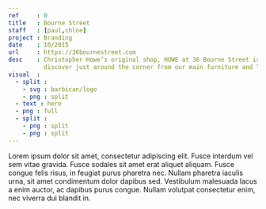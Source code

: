 ```yaml
---
ref     : 0
title   : Bourne Street
staff   : [paul,chloe]
project : Branding
date    : 10/2015
url     : https://36bournestreet.com
desc    : Christopher Howe’s original shop, HOWE at 36 Bourne Street is a small and surprising place to
          discover just around the corner from our main furniture and lighting showroom.
visual  :
  - split :
    - svg : barbican/logo
    - png : split
  - text : here
  - png : full
  - split :
    - png : split
    - png : split
---
```


Lorem ipsum dolor sit amet, consectetur adipiscing elit. Fusce interdum vel sem vitae gravida. Fusce sodales sit amet erat aliquet aliquam. Fusce congue felis risus, in feugiat purus pharetra nec. Nullam pharetra iaculis urna, sit amet condimentum dolor dapibus sed. Vestibulum malesuada lacus a enim auctor, ac dapibus purus congue. Nullam volutpat consectetur enim, nec viverra dui blandit in.
